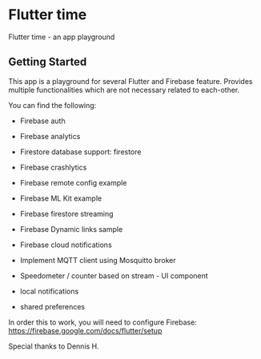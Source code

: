# Flutter time

Flutter time - an app playground

## Getting Started

This app is a playground for several Flutter and Firebase feature. 
Provides multiple functionalities which are not necessary related to each-other. 

You can find the following: 

* Firebase auth
* Firebase analytics
* Firestore database support: firestore
* Firebase crashlytics
* Firebase remote config example
* Firebase ML Kit example
* Firebase firestore streaming
* Firebase Dynamic links sample
* Firebase cloud notifications

* Implement MQTT client using Mosquitto broker
* Speedometer / counter based on stream - UI component
* local notifications
* shared preferences

In order this to work, you will need to configure Firebase: https://firebase.google.com/docs/flutter/setup



Special thanks to Dennis H.
